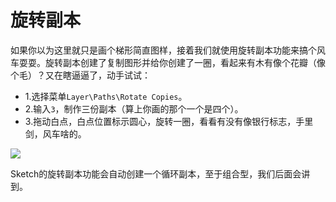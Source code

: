 # 旋转副本

如果你以为这里就只是画个梯形简直图样，接着我们就使用旋转副本功能来搞个风车耍耍。旋转副本创建了复制图形并给你创建了一圈，看起来有木有像个花瓣（像个毛）？又在瞎逼逼了，动手试试：
+ 1.选择菜单`Layer\Paths\Rotate Copies`。
+ 2.输入`3`，制作三份副本（算上你画的那个一个是四个）。
+ 3.拖动白点，白点位置标示圆心，旋转一圈，看看有没有像银行标志，手里剑，风车啥的。

![](http://cdn4.raywenderlich.com/wp-content/uploads/2015/10/rotate-copies.gif)

Sketch的旋转副本功能会自动创建一个循环副本，至于组合型，我们后面会讲到。
